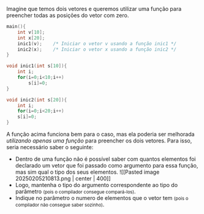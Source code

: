 Imagine que temos dois vetores e queremos utilizar uma função para preencher todas as posições do vetor com zero. 
```C
main(){
	int v[10];
	int x[20];
	inic1(v);    /* Iniciar o vetor v usando a função inic1 */
	inic2(x);    /* Iniciar o vetor x usando a função inic2 */
}

void inic1(int s[10]){
	int i;
	for(i=0;i<10;i++)
		s[i]=0;
}

void inic2(int s[20]){
	int i;
	for(i=0;i<20;i++)
	s[i]=0;
}
```

A função acima funciona bem para o caso, mas ela poderia ser melhorada *utilizando apenas uma função* para preencher os dois vetores. Para isso, seria necessário saber o seguinte:
- Dentro de uma função não é possível saber com quantos elementos foi declarado um vetor que foi passado como argumento para essa função, mas sim qual o tipo dos seus elementos. 
![[Pasted image 20250205210813.png | center | 400]]
- Logo, mantenha o tipo do argumento correspondente ao tipo do parâmetro <small>(pois o compilador consegue compará-los)</small>.
- Indique no parâmetro o numero de elementos que o vetor tem <small>(pois o compilador não consegue saber sozinho)</small>.